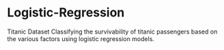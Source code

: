 # Logistic-Regression
Titanic Dataset 
Classifying the survivability of titanic passengers based on the various factors using logistic regression models.
